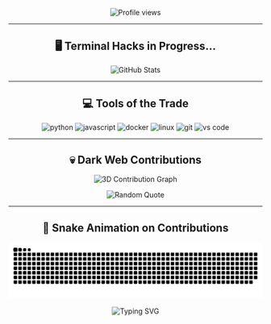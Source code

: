 <p align="center">
  <img src="https://komarev.com/ghpvc/?username=letho1608&label=Hacker%20Detection&color=brightgreen&style=plastic" alt="Profile views" />
</p>

---

<h2 align="center">🖥️ Terminal Hacks in Progress...</h2>
<p align="center">
  <img src="https://github-readme-stats.vercel.app/api?username=letho1608&show_icons=true&theme=dark&icon_color=00FF00&text_color=00FF00&bg_color=000000" alt="GitHub Stats" />
</p>

---

<h2 align="center">💻 Tools of the Trade</h2>
<p align="center">
  <img src="https://img.shields.io/badge/-Python-000000?style=for-the-badge&logo=python&logoColor=00FF00" alt="python" />
  <img src="https://img.shields.io/badge/-JavaScript-000000?style=for-the-badge&logo=javascript&logoColor=00FF00" alt="javascript" />
  <img src="https://img.shields.io/badge/-Docker-000000?style=for-the-badge&logo=docker&logoColor=00FF00" alt="docker" />
  <img src="https://img.shields.io/badge/-Linux-000000?style=for-the-badge&logo=linux&logoColor=00FF00" alt="linux" />
  <img src="https://img.shields.io/badge/-Git-000000?style=for-the-badge&logo=git&logoColor=00FF00" alt="git" />
  <img src="https://img.shields.io/badge/-VS%20Code-000000?style=for-the-badge&logo=visual-studio-code&logoColor=00FF00" alt="vs code" />
</p>

---

<h2 align="center">💀 Dark Web Contributions</h2>
<p align="center">
  <img src="https://cdn.jsdelivr.net/gh/ashutosh00710/github-profile-3d-contrib@master/docs/preview.gif" alt="3D Contribution Graph" width="600px"/>
</p>

<p align="center">
  <img src="https://quotes-github-readme.vercel.app/api?type=horizontal&theme=dark&background=000000&color=00FF00" alt="Random Quote" />
</p>

---

<h2 align="center">🐍 Snake Animation on Contributions</h2>
<p align="center">
  <img src="https://raw.githubusercontent.com/Platane/snk/output/github-contribution-grid-snake.svg" alt="Snake Animation" />
</p>

<p align="center">
  <img src="https://readme-typing-svg.demolab.com?font=Monospace&weight=500&size=20&pause=1500&color=00FF00&background=000000&center=true&vCenter=true&width=600&height=70&lines=>+letho1608+Executing+code...;>+Scanning+for+open+ports...;>+Breaching+defenses...;>+Compiling+payload...;>+Successful+deployment..." alt="Typing SVG" />
</p>
